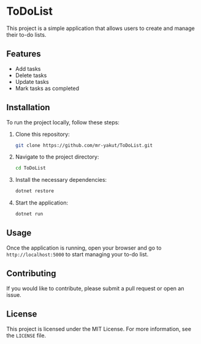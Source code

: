 # ToDoList

This project is a simple application that allows users to create and manage their to-do lists.

## Features

- Add tasks
- Delete tasks
- Update tasks
- Mark tasks as completed

## Installation

To run the project locally, follow these steps:

1. Clone this repository:
    ```bash
    git clone https://github.com/mr-yakut/ToDoList.git
    ```
2. Navigate to the project directory:
    ```bash
    cd ToDoList
    ```
3. Install the necessary dependencies:
    ```bash
    dotnet restore
    ```
4. Start the application:
    ```bash
    dotnet run
    ```

## Usage

Once the application is running, open your browser and go to `http://localhost:5000` to start managing your to-do list.

## Contributing

If you would like to contribute, please submit a pull request or open an issue.

## License

This project is licensed under the MIT License. For more information, see the `LICENSE` file.

